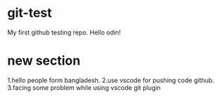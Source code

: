 # git-test

My first github testing repo.
Hello odin!

# new section

1.hello people form bangladesh.
2.use vscode for pushing code github.
3.facing some problem while using vscode git plugin
